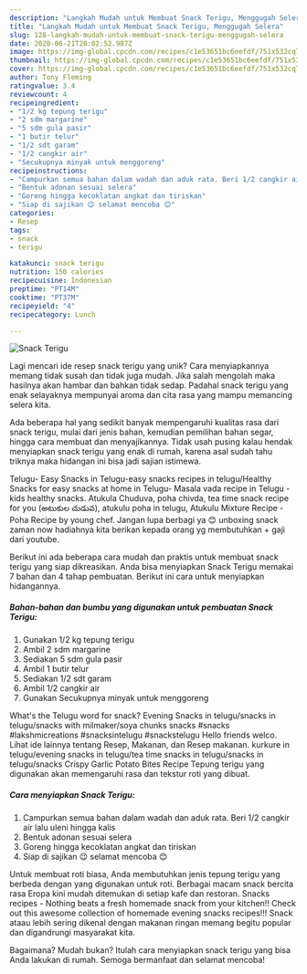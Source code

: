 ```yaml
---
description: "Langkah Mudah untuk Membuat Snack Terigu, Menggugah Selera"
title: "Langkah Mudah untuk Membuat Snack Terigu, Menggugah Selera"
slug: 128-langkah-mudah-untuk-membuat-snack-terigu-menggugah-selera
date: 2020-06-21T20:02:52.987Z
image: https://img-global.cpcdn.com/recipes/c1e53651bc6eefdf/751x532cq70/snack-terigu-foto-resep-utama.jpg
thumbnail: https://img-global.cpcdn.com/recipes/c1e53651bc6eefdf/751x532cq70/snack-terigu-foto-resep-utama.jpg
cover: https://img-global.cpcdn.com/recipes/c1e53651bc6eefdf/751x532cq70/snack-terigu-foto-resep-utama.jpg
author: Tony Fleming
ratingvalue: 3.4
reviewcount: 4
recipeingredient:
- "1/2 kg tepung terigu"
- "2 sdm margarine"
- "5 sdm gula pasir"
- "1 butir telur"
- "1/2 sdt garam"
- "1/2 cangkir air"
- "Secukupnya minyak untuk menggoreng"
recipeinstructions:
- "Campurkan semua bahan dalam wadah dan aduk rata. Beri 1/2 cangkir air lalu uleni hingga kalis"
- "Bentuk adonan sesuai selera"
- "Goreng hingga kecoklatan angkat dan tiriskan"
- "Siap di sajikan 😉 selamat mencoba 😊"
categories:
- Resep
tags:
- snack
- terigu

katakunci: snack terigu 
nutrition: 150 calories
recipecuisine: Indonesian
preptime: "PT14M"
cooktime: "PT37M"
recipeyield: "4"
recipecategory: Lunch

---
```



![Snack Terigu](https://img-global.cpcdn.com/recipes/c1e53651bc6eefdf/751x532cq70/snack-terigu-foto-resep-utama.jpg)

Lagi mencari ide resep snack terigu yang unik? Cara menyiapkannya memang tidak susah dan tidak juga mudah. Jika salah mengolah maka hasilnya akan hambar dan bahkan tidak sedap. Padahal snack terigu yang enak selayaknya mempunyai aroma dan cita rasa yang mampu memancing selera kita.

Ada beberapa hal yang sedikit banyak mempengaruhi kualitas rasa dari snack terigu, mulai dari jenis bahan, kemudian pemilihan bahan segar, hingga cara membuat dan menyajikannya. Tidak usah pusing kalau hendak menyiapkan snack terigu yang enak di rumah, karena asal sudah tahu triknya maka hidangan ini bisa jadi sajian istimewa.

Telugu- Easy Snacks in Telugu-easy snacks recipes in telugu/Healthy Snacks for easy snacks at home in Telugu- Masala vada recipe in Telugu - kids healthy snacks. Atukula Chuduva, poha chivda, tea time snack recipe for you (అటుకుల చుడువ), atukulu poha in telugu, Atukulu Mixture Recipe - Poha Recipe by young chef. Jangan lupa berbagi ya 😊 unboxing snack zaman now hadiahnya kita berikan kepada orang yg membutuhkan + gaji dari youtube.


Berikut ini ada beberapa cara mudah dan praktis untuk membuat snack terigu yang siap dikreasikan. Anda bisa menyiapkan Snack Terigu memakai 7 bahan dan 4 tahap pembuatan. Berikut ini cara untuk menyiapkan hidangannya.

<!--inarticleads1-->

##### Bahan-bahan dan bumbu yang digunakan untuk pembuatan Snack Terigu:

1. Gunakan 1/2 kg tepung terigu
1. Ambil 2 sdm margarine
1. Sediakan 5 sdm gula pasir
1. Ambil 1 butir telur
1. Sediakan 1/2 sdt garam
1. Ambil 1/2 cangkir air
1. Gunakan Secukupnya minyak untuk menggoreng


What&#39;s the Telugu word for snack? Evening Snacks in telugu/snacks in telugu/snacks with milmaker/soya chunks snacks #snacks #lakshmicreations #snacksintelugu #snackstelugu Hello friends welco. Lihat ide lainnya tentang Resep, Makanan, dan Resep makanan. kurkure in telugu/evening snacks in telugu/tea time snacks in telugu/snacks in telugu/snacks Crispy Garlic Potato Bites Recipe Tepung terigu yang digunakan akan memengaruhi rasa dan tekstur roti yang dibuat. 

<!--inarticleads2-->

##### Cara menyiapkan Snack Terigu:

1. Campurkan semua bahan dalam wadah dan aduk rata. Beri 1/2 cangkir air lalu uleni hingga kalis
1. Bentuk adonan sesuai selera
1. Goreng hingga kecoklatan angkat dan tiriskan
1. Siap di sajikan 😉 selamat mencoba 😊


Untuk membuat roti biasa, Anda membutuhkan jenis tepung terigu yang berbeda dengan yang digunakan untuk roti. Berbagai macam snack bercita rasa Eropa kini mudah ditemukan di setiap kafe dan restoran. Snacks recipes - Nothing beats a fresh homemade snack from your kitchen!! Check out this awesome collection of homemade evening snacks recipes!!! Snack ataau lebih sering dikenal dengan makanan ringan memang begitu popular dan digandrungi masyarakat kita. 

Bagaimana? Mudah bukan? Itulah cara menyiapkan snack terigu yang bisa Anda lakukan di rumah. Semoga bermanfaat dan selamat mencoba!
